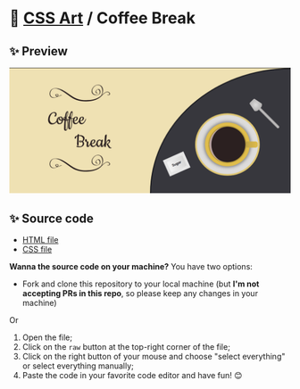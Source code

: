 # 🎨 [CSS Art](https://github.com/bugahontas/css-art) / Coffee Break

## ✨ Preview

![Preview](screenshot/coffee-break.png)

## ✨ Source code

- [HTML file](https://github.com/bugahontas/css-art/blob/main/coffee-break/coffee-break.html)
- [CSS file](https://github.com/bugahontas/css-art/blob/main/coffee-break/coffee-break.css)

**Wanna the source code on your machine?** You have two options:
- Fork and clone this repository to your local machine (but **I'm not accepting PRs in this repo**, so please keep any changes in your machine)
 
Or  

1. Open the file;
2. Click on the ```raw``` button at the top-right corner of the file;
3. Click on the right button of your mouse and choose "select everything" or select everything manually;
4. Paste the code in your favorite code editor and have fun! 😊 

